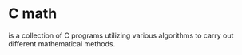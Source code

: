 # C math 
is a collection of C programs utilizing various algorithms to carry out different mathematical methods.
